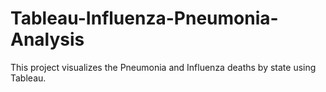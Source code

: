# Tableau-Influenza-Pneumonia-Analysis
This project visualizes the Pneumonia and Influenza deaths by state using Tableau.
